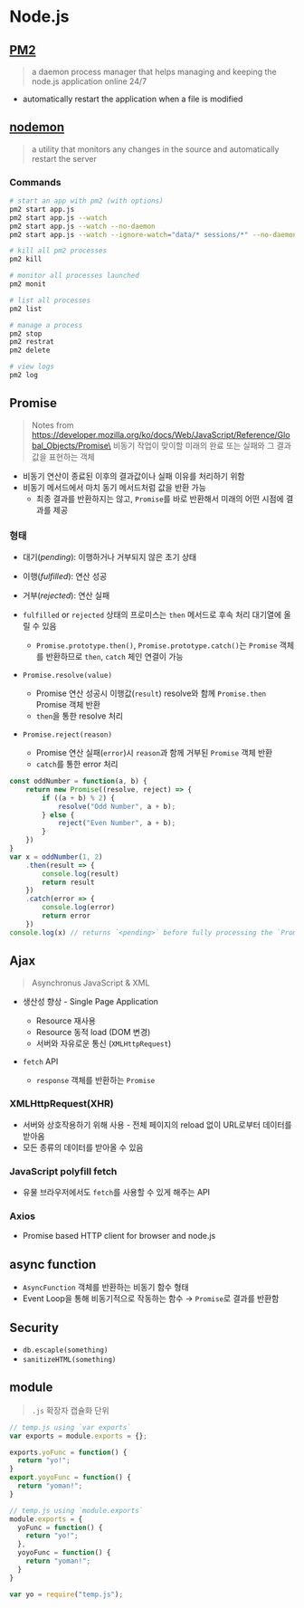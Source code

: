 # Node.js


## [PM2](https://pm2.keymetrics.io/)
> a daemon process manager that helps managing and keeping the node.js application online 24/7
* automatically restart the application when a file is modified

## [nodemon](https://nodemon.io/)
> a utility that monitors any changes in the source and automatically restart the server

### Commands
```bash
# start an app with pm2 (with options)
pm2 start app.js
pm2 start app.js --watch
pm2 start app.js --watch --no-daemon
pm2 start app.js --watch --ignore-watch="data/* sessions/*" --no-daemon

# kill all pm2 processes
pm2 kill

# monitor all processes launched
pm2 monit

# list all processes
pm2 list

# manage a process
pm2 stop
pm2 restrat
pm2 delete

# view logs
pm2 log
```


## Promise
> Notes from https://developer.mozilla.org/ko/docs/Web/JavaScript/Reference/Global_Objects/Promise\
> 비동기 작업이 맞이할 미래의 완료 또는 실패와 그 결과 값을 표현하는 객체

* 비동기 연산이 종료된 이후의 결과값이나 실패 이유를 처리하기 위함
* 비동기 메서드에서 마치 동기 메서드처럼 값을 반환 가능
  * 최종 결과를 반환하지는 않고, `Promise`를 바로 반환해서 미래의 어떤 시점에 결과를 제공


### 형태
* 대기(*pending*): 이행하거나 거부되지 않은 초기 상태
* 이행(*fulfilled*): 연산 성공
* 거부(*rejected*): 연산 실패

* `fulfilled` or `rejected` 상태의 프로미스는 `then` 메서드로 후속 처리 대기열에 올릴 수 있음
  * `Promise.prototype.then()`, `Promise.prototype.catch()`는 `Promise` 객체를 반환하므로 `then`, `catch` 체인 연결이 가능


* `Promise.resolve(value)`
  * Promise 연산 성공시 이행값(`result`) resolve와 함께 `Promise.then` Promise 객체 반환
  * `then`을 통한 resolve 처리

* `Promise.reject(reason)`
  * Promise 연산 실패(`error`)시 `reason`과 함께 거부된 `Promise` 객체 반환
  * `catch`를 통한 error 처리

```javascript
const oddNumber = function(a, b) {
    return new Promise((resolve, reject) => {
        if ((a + b) % 2) {
            resolve("Odd Number", a + b);
        } else {
            reject("Even Number", a + b);
        }
    })
}
var x = oddNumber(1, 2)
    .then(result => {
        console.log(result)
        return result
    })
    .catch(error => {
        console.log(error)
        return error
    })
console.log(x) // returns `<pending>` before fully processing the `Promise`
```


## Ajax
> Asynchronus JavaScript & XML

* 생산성 향상 - Single Page Application
  * Resource 재사용
  * Resource 동적 load (DOM 변경)
  * 서버와 자유로운 통신 (`XMLHttpRequest`)

* `fetch` API
  * `response` 객체를 반환하는 `Promise`

### XMLHttpRequest(XHR)
* 서버와 상호작용하기 위해 사용 - 전체 페이지의 reload 없이 URL로부터 데이터를 받아옴
* 모든 종류의 데이터를 받아올 수 있음

### JavaScript polyfill fetch
* 유물 브라우저에서도 `fetch`를 사용할 수 있게 해주는 API

### Axios
* Promise based HTTP client for browser and node.js


## async function
* `AsyncFunction` 객체를 반환하는 비동기 함수 형태
* Event Loop을 통해 비동기적으로 작동하는 함수 &rarr; `Promise`로 결과를 반환함


## Security
* `db.escaple(something)`
* `sanitizeHTML(something)`


## module
> `.js` 확장자 캡슐화 단위
```javascript
// temp.js using `var exports`
var exports = module.exports = {};

exports.yoFunc = function() {
  return "yo!";
}
export.yoyoFunc = function() {
  return "yoman!";
}
```
```javascript
// temp.js using `module.exports`
module.exports = {
  yoFunc = function() {
    return "yo!";
  },
  yoyoFunc = function() {
    return "yoman!";
  }
}
```
```javascript
var yo = require("temp.js");
```